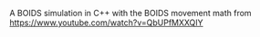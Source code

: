 A BOIDS simulation in C++ with the BOIDS movement math from https://www.youtube.com/watch?v=QbUPfMXXQIY
